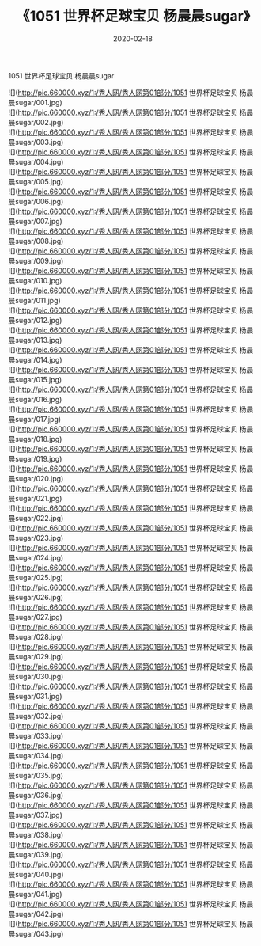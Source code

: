 ﻿---
layout: post
title:  《1051 世界杯足球宝贝 杨晨晨sugar》
date:   2020-02-18
img: http://pic.660000.xyz/1:/秀人网/秀人网第01部分/1051 世界杯足球宝贝 杨晨晨sugar/000.jpg
categories: [美女, 清纯, 唯美]
---

1051 世界杯足球宝贝 杨晨晨sugar

  ![](http://pic.660000.xyz/1:/秀人网/秀人网第01部分/1051 世界杯足球宝贝 杨晨晨sugar/001.jpg) <br> ![](http://pic.660000.xyz/1:/秀人网/秀人网第01部分/1051 世界杯足球宝贝 杨晨晨sugar/002.jpg) <br> ![](http://pic.660000.xyz/1:/秀人网/秀人网第01部分/1051 世界杯足球宝贝 杨晨晨sugar/003.jpg) <br> ![](http://pic.660000.xyz/1:/秀人网/秀人网第01部分/1051 世界杯足球宝贝 杨晨晨sugar/004.jpg) <br> ![](http://pic.660000.xyz/1:/秀人网/秀人网第01部分/1051 世界杯足球宝贝 杨晨晨sugar/005.jpg) <br> ![](http://pic.660000.xyz/1:/秀人网/秀人网第01部分/1051 世界杯足球宝贝 杨晨晨sugar/006.jpg) <br> ![](http://pic.660000.xyz/1:/秀人网/秀人网第01部分/1051 世界杯足球宝贝 杨晨晨sugar/007.jpg) <br> ![](http://pic.660000.xyz/1:/秀人网/秀人网第01部分/1051 世界杯足球宝贝 杨晨晨sugar/008.jpg) <br> ![](http://pic.660000.xyz/1:/秀人网/秀人网第01部分/1051 世界杯足球宝贝 杨晨晨sugar/009.jpg) <br> ![](http://pic.660000.xyz/1:/秀人网/秀人网第01部分/1051 世界杯足球宝贝 杨晨晨sugar/010.jpg) <br> ![](http://pic.660000.xyz/1:/秀人网/秀人网第01部分/1051 世界杯足球宝贝 杨晨晨sugar/011.jpg) <br> ![](http://pic.660000.xyz/1:/秀人网/秀人网第01部分/1051 世界杯足球宝贝 杨晨晨sugar/012.jpg) <br> ![](http://pic.660000.xyz/1:/秀人网/秀人网第01部分/1051 世界杯足球宝贝 杨晨晨sugar/013.jpg) <br> ![](http://pic.660000.xyz/1:/秀人网/秀人网第01部分/1051 世界杯足球宝贝 杨晨晨sugar/014.jpg) <br> ![](http://pic.660000.xyz/1:/秀人网/秀人网第01部分/1051 世界杯足球宝贝 杨晨晨sugar/015.jpg) <br> ![](http://pic.660000.xyz/1:/秀人网/秀人网第01部分/1051 世界杯足球宝贝 杨晨晨sugar/016.jpg) <br> ![](http://pic.660000.xyz/1:/秀人网/秀人网第01部分/1051 世界杯足球宝贝 杨晨晨sugar/017.jpg) <br> ![](http://pic.660000.xyz/1:/秀人网/秀人网第01部分/1051 世界杯足球宝贝 杨晨晨sugar/018.jpg) <br> ![](http://pic.660000.xyz/1:/秀人网/秀人网第01部分/1051 世界杯足球宝贝 杨晨晨sugar/019.jpg) <br> ![](http://pic.660000.xyz/1:/秀人网/秀人网第01部分/1051 世界杯足球宝贝 杨晨晨sugar/020.jpg) <br> ![](http://pic.660000.xyz/1:/秀人网/秀人网第01部分/1051 世界杯足球宝贝 杨晨晨sugar/021.jpg) <br> ![](http://pic.660000.xyz/1:/秀人网/秀人网第01部分/1051 世界杯足球宝贝 杨晨晨sugar/022.jpg) <br> ![](http://pic.660000.xyz/1:/秀人网/秀人网第01部分/1051 世界杯足球宝贝 杨晨晨sugar/023.jpg) <br> ![](http://pic.660000.xyz/1:/秀人网/秀人网第01部分/1051 世界杯足球宝贝 杨晨晨sugar/024.jpg) <br> ![](http://pic.660000.xyz/1:/秀人网/秀人网第01部分/1051 世界杯足球宝贝 杨晨晨sugar/025.jpg) <br> ![](http://pic.660000.xyz/1:/秀人网/秀人网第01部分/1051 世界杯足球宝贝 杨晨晨sugar/026.jpg) <br> ![](http://pic.660000.xyz/1:/秀人网/秀人网第01部分/1051 世界杯足球宝贝 杨晨晨sugar/027.jpg) <br> ![](http://pic.660000.xyz/1:/秀人网/秀人网第01部分/1051 世界杯足球宝贝 杨晨晨sugar/028.jpg) <br> ![](http://pic.660000.xyz/1:/秀人网/秀人网第01部分/1051 世界杯足球宝贝 杨晨晨sugar/029.jpg) <br> ![](http://pic.660000.xyz/1:/秀人网/秀人网第01部分/1051 世界杯足球宝贝 杨晨晨sugar/030.jpg) <br> ![](http://pic.660000.xyz/1:/秀人网/秀人网第01部分/1051 世界杯足球宝贝 杨晨晨sugar/031.jpg) <br> ![](http://pic.660000.xyz/1:/秀人网/秀人网第01部分/1051 世界杯足球宝贝 杨晨晨sugar/032.jpg) <br> ![](http://pic.660000.xyz/1:/秀人网/秀人网第01部分/1051 世界杯足球宝贝 杨晨晨sugar/033.jpg) <br> ![](http://pic.660000.xyz/1:/秀人网/秀人网第01部分/1051 世界杯足球宝贝 杨晨晨sugar/034.jpg) <br> ![](http://pic.660000.xyz/1:/秀人网/秀人网第01部分/1051 世界杯足球宝贝 杨晨晨sugar/035.jpg) <br> ![](http://pic.660000.xyz/1:/秀人网/秀人网第01部分/1051 世界杯足球宝贝 杨晨晨sugar/036.jpg) <br> ![](http://pic.660000.xyz/1:/秀人网/秀人网第01部分/1051 世界杯足球宝贝 杨晨晨sugar/037.jpg) <br> ![](http://pic.660000.xyz/1:/秀人网/秀人网第01部分/1051 世界杯足球宝贝 杨晨晨sugar/038.jpg) <br> ![](http://pic.660000.xyz/1:/秀人网/秀人网第01部分/1051 世界杯足球宝贝 杨晨晨sugar/039.jpg) <br> ![](http://pic.660000.xyz/1:/秀人网/秀人网第01部分/1051 世界杯足球宝贝 杨晨晨sugar/040.jpg) <br> ![](http://pic.660000.xyz/1:/秀人网/秀人网第01部分/1051 世界杯足球宝贝 杨晨晨sugar/041.jpg) <br> ![](http://pic.660000.xyz/1:/秀人网/秀人网第01部分/1051 世界杯足球宝贝 杨晨晨sugar/042.jpg) <br> ![](http://pic.660000.xyz/1:/秀人网/秀人网第01部分/1051 世界杯足球宝贝 杨晨晨sugar/043.jpg) <br>